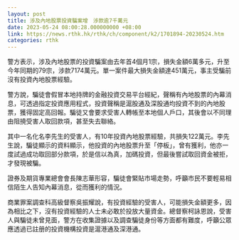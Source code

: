```yaml
---
layout: post
title: 涉及內地股票投資騙案增　涉款逾7千萬元
date: 2023-05-24 08:00:28.000000000 +08:00
link: https://news.rthk.hk/rthk/ch/component/k2/1701894-20230524.htm
categories: rthk
---
```


警方表示，涉及內地股票的投資騙案由去年首4個月1宗，損失金額6萬多元，升至今年同期的79宗，涉款7174萬元。單一案件最大損失金額達451萬元，事主受騙前沒有投資內地股票經驗。

警方說，騙徒會假冒本地持牌的金融投資交易平台經紀，聲稱有內地股票的內幕消息，可透過指定投資應用程式，投資聲稱是滬股通及深股通均投資不到的內地股票，獲得固定高回報。騙徒又會要求受害人轉帳至本地個人戶口，其後會以不同理由阻撓受害人取回款項，甚至失去聯絡。

其中一名化名李先生的受害人，有10年投資內地股票經驗，共損失122萬元。李先生說，騙徒顯示的資料顯示，他投資的內地股票升至「停板」，曾有獲利，他亦一度試過成功取回部分款項，於是信以為真，加碼投資，但最後嘗試取回資金被拒，才發現被騙。

證券及期貨專業總會會長陳志華形容，騙徒會緊貼市場走勢，呼籲市民不要輕易相信陌生人告知內幕消息，從而獲利的情況。

商業罪案調查科高級督察吳振耀說，有投資經驗的受害人，可能損失金額更多，因為相比之下，沒有投資經驗的人士未必敢於投放大量資金。總督察柯詠恩說，受害人與騙徒未曾見面，警方在收集證據以及調查騙徒身份等方面都有難度，呼籲公眾應透過已註册的投資機構投資是滬港通及深港通。
